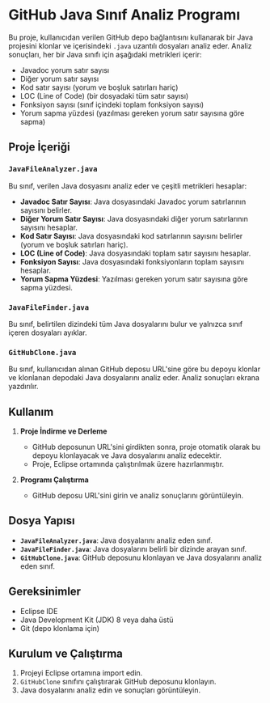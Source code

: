 # GitHub Java Sınıf Analiz Programı

Bu proje, kullanıcıdan verilen GitHub depo bağlantısını kullanarak bir Java projesini klonlar ve içerisindeki `.java` uzantılı dosyaları analiz eder. Analiz sonuçları, her bir Java sınıfı için aşağıdaki metrikleri içerir:

- Javadoc yorum satır sayısı
- Diğer yorum satır sayısı
- Kod satır sayısı (yorum ve boşluk satırları hariç)
- LOC (Line of Code) (bir dosyadaki tüm satır sayısı)
- Fonksiyon sayısı (sınıf içindeki toplam fonksiyon sayısı)
- Yorum sapma yüzdesi (yazılması gereken yorum satır sayısına göre sapma)

## Proje İçeriği

### `JavaFileAnalyzer.java`
Bu sınıf, verilen Java dosyasını analiz eder ve çeşitli metrikleri hesaplar:
- **Javadoc Satır Sayısı**: Java dosyasındaki Javadoc yorum satırlarının sayısını belirler.
- **Diğer Yorum Satır Sayısı**: Java dosyasındaki diğer yorum satırlarının sayısını hesaplar.
- **Kod Satır Sayısı**: Java dosyasındaki kod satırlarının sayısını belirler (yorum ve boşluk satırları hariç).
- **LOC (Line of Code)**: Java dosyasındaki toplam satır sayısını hesaplar.
- **Fonksiyon Sayısı**: Java dosyasındaki fonksiyonların toplam sayısını hesaplar.
- **Yorum Sapma Yüzdesi**: Yazılması gereken yorum satır sayısına göre sapma yüzdesi.

### `JavaFileFinder.java`
Bu sınıf, belirtilen dizindeki tüm Java dosyalarını bulur ve yalnızca sınıf içeren dosyaları ayıklar.

### `GitHubClone.java`
Bu sınıf, kullanıcıdan alınan GitHub deposu URL'sine göre bu depoyu klonlar ve klonlanan depodaki Java dosyalarını analiz eder. Analiz sonuçları ekrana yazdırılır.

## Kullanım

1. **Proje İndirme ve Derleme**

   - GitHub deposunun URL'sini girdikten sonra, proje otomatik olarak bu depoyu klonlayacak ve Java dosyalarını analiz edecektir.
   - Proje, Eclipse ortamında çalıştırılmak üzere hazırlanmıştır.

2. **Programı Çalıştırma**

   - GitHub deposu URL'sini girin ve analiz sonuçlarını görüntüleyin.

 ## Dosya Yapısı

- **`JavaFileAnalyzer.java`**: Java dosyalarını analiz eden sınıf.
- **`JavaFileFinder.java`**: Java dosyalarını belirli bir dizinde arayan sınıf.
- **`GitHubClone.java`**: GitHub deposunu klonlayan ve Java dosyalarını analiz eden sınıf.

## Gereksinimler

- Eclipse IDE
- Java Development Kit (JDK) 8 veya daha üstü
- Git (depo klonlama için)

## Kurulum ve Çalıştırma

1. Projeyi Eclipse ortamına import edin.
2. `GitHubClone` sınıfını çalıştırarak GitHub deposunu klonlayın.
3. Java dosyalarını analiz edin ve sonuçları görüntüleyin.
